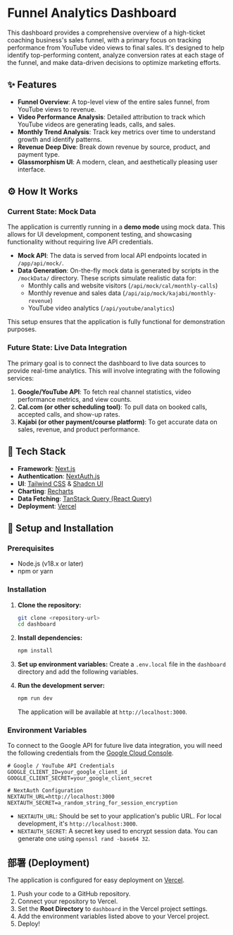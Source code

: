 # Funnel Analytics Dashboard

This dashboard provides a comprehensive overview of a high-ticket coaching business's sales funnel, with a primary focus on tracking performance from YouTube video views to final sales. It's designed to help identify top-performing content, analyze conversion rates at each stage of the funnel, and make data-driven decisions to optimize marketing efforts.

## ✨ Features

- **Funnel Overview**: A top-level view of the entire sales funnel, from YouTube views to revenue.
- **Video Performance Analysis**: Detailed attribution to track which YouTube videos are generating leads, calls, and sales.
- **Monthly Trend Analysis**: Track key metrics over time to understand growth and identify patterns.
- **Revenue Deep Dive**: Break down revenue by source, product, and payment type.
- **Glassmorphism UI**: A modern, clean, and aesthetically pleasing user interface.

## ⚙️ How It Works

### Current State: Mock Data

The application is currently running in a **demo mode** using mock data. This allows for UI development, component testing, and showcasing functionality without requiring live API credentials.

- **Mock API**: The data is served from local API endpoints located in `/app/api/mock/`.
- **Data Generation**: On-the-fly mock data is generated by scripts in the `/mockData/` directory. These scripts simulate realistic data for:
    - Monthly calls and website visitors (`/api/mock/cal/monthly-calls`)
    - Monthly revenue and sales data (`/api/aip/mock/kajabi/monthly-revenue`)
    - YouTube video analytics (`/api/youtube/analytics`)

This setup ensures that the application is fully functional for demonstration purposes.

### Future State: Live Data Integration

The primary goal is to connect the dashboard to live data sources to provide real-time analytics. This will involve integrating with the following services:

1.  **Google/YouTube API**: To fetch real channel statistics, video performance metrics, and view counts.
2.  **Cal.com (or other scheduling tool)**: To pull data on booked calls, accepted calls, and show-up rates.
3.  **Kajabi (or other payment/course platform)**: To get accurate data on sales, revenue, and product performance.

## 🚀 Tech Stack

- **Framework**: [Next.js](https://nextjs.org/)
- **Authentication**: [NextAuth.js](https://next-auth.js.org/)
- **UI**: [Tailwind CSS](https://tailwindcss.com/) & [Shadcn UI](https://ui.shadcn.com/)
- **Charting**: [Recharts](https://recharts.org/)
- **Data Fetching**: [TanStack Query (React Query)](https://tanstack.com/query/latest)
- **Deployment**: [Vercel](https://vercel.com/)

## 🔧 Setup and Installation

### Prerequisites

- Node.js (v18.x or later)
- npm or yarn

### Installation

1.  **Clone the repository:**
    ```bash
    git clone <repository-url>
    cd dashboard
    ```

2.  **Install dependencies:**
    ```bash
    npm install
    ```

3.  **Set up environment variables:**
    Create a `.env.local` file in the `dashboard` directory and add the following variables.

4.  **Run the development server:**
    ```bash
    npm run dev
    ```
    The application will be available at `http://localhost:3000`.

### Environment Variables

To connect to the Google API for future live data integration, you will need the following credentials from the [Google Cloud Console](https://console.cloud.google.com/).

```
# Google / YouTube API Credentials
GOOGLE_CLIENT_ID=your_google_client_id
GOOGLE_CLIENT_SECRET=your_google_client_secret

# NextAuth Configuration
NEXTAUTH_URL=http://localhost:3000
NEXTAUTH_SECRET=a_random_string_for_session_encryption
```

- `NEXTAUTH_URL`: Should be set to your application's public URL. For local development, it's `http://localhost:3000`.
- `NEXTAUTH_SECRET`: A secret key used to encrypt session data. You can generate one using `openssl rand -base64 32`.

## 部署 (Deployment)

The application is configured for easy deployment on [Vercel](https://vercel.com/).

1.  Push your code to a GitHub repository.
2.  Connect your repository to Vercel.
3.  Set the **Root Directory** to `dashboard` in the Vercel project settings.
4.  Add the environment variables listed above to your Vercel project.
5.  Deploy! 